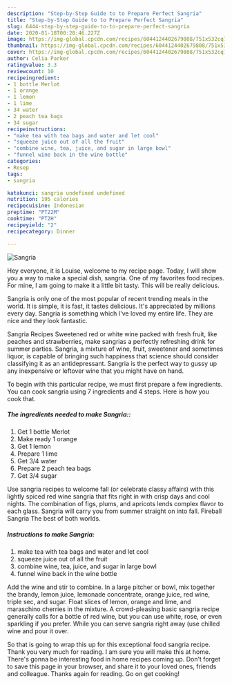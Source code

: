```yaml
---
description: "Step-by-Step Guide to to Prepare Perfect Sangria"
title: "Step-by-Step Guide to to Prepare Perfect Sangria"
slug: 6444-step-by-step-guide-to-to-prepare-perfect-sangria
date: 2020-01-18T00:28:46.227Z
image: https://img-global.cpcdn.com/recipes/6044124402679808/751x532cq70/sangria-recipe-main-photo.jpg
thumbnail: https://img-global.cpcdn.com/recipes/6044124402679808/751x532cq70/sangria-recipe-main-photo.jpg
cover: https://img-global.cpcdn.com/recipes/6044124402679808/751x532cq70/sangria-recipe-main-photo.jpg
author: Celia Parker
ratingvalue: 3.3
reviewcount: 10
recipeingredient:
- 1 bottle Merlot
- 1 orange
- 1 lemon
- 1 lime
- 34 water
- 2 peach tea bags
- 34 sugar
recipeinstructions:
- "make tea with tea bags and water and let cool"
- "squeeze juice out of all the fruit"
- "combine wine, tea, juice, and sugar in large bowl"
- "funnel wine back in the wine bottle"
categories:
- Resep
tags:
- sangria

katakunci: sangria undefined undefined
nutrition: 195 calories
recipecuisine: Indonesian
preptime: "PT22M"
cooktime: "PT2H"
recipeyield: "2"
recipecategory: Dinner

---
```



![Sangria](https://img-global.cpcdn.com/recipes/6044124402679808/751x532cq70/sangria-recipe-main-photo.jpg)

Hey everyone, it is Louise, welcome to my recipe page. Today, I will show you a way to make a special dish, sangria. One of my favorites food recipes. For mine, I am going to make it a little bit tasty. This will be really delicious.

Sangria is only one of the most popular of recent trending meals in the world. It is simple, it is fast, it tastes delicious. It's appreciated by millions every day. Sangria is something which I've loved my entire life. They are nice and they look fantastic.

Sangria Recipes Sweetened red or white wine packed with fresh fruit, like peaches and strawberries, make sangrias a perfectly refreshing drink for summer parties. Sangria, a mixture of wine, fruit, sweetener and sometimes liquor, is capable of bringing such happiness that science should consider classifying it as an antidepressant. Sangria is the perfect way to gussy up any inexpensive or leftover wine that you might have on hand.


To begin with this particular recipe, we must first prepare a few ingredients. You can cook sangria using 7 ingredients and 4 steps. Here is how you cook that.

##### The ingredients needed to make Sangria::

1. Get 1 bottle Merlot
1. Make ready 1 orange
1. Get 1 lemon
1. Prepare 1 lime
1. Get 3/4 water
1. Prepare 2 peach tea bags
1. Get 3/4 sugar


Use sangria recipes to welcome fall (or celebrate classy affairs) with this lightly spiced red wine sangria that fits right in with crisp days and cool nights. The combination of figs, plums, and apricots lends complex flavor to each glass. Sangria will carry you from summer straight on into fall. Fireball Sangria The best of both worlds. 

##### Instructions to make Sangria:

1. make tea with tea bags and water and let cool
1. squeeze juice out of all the fruit
1. combine wine, tea, juice, and sugar in large bowl
1. funnel wine back in the wine bottle


Add the wine and stir to combine. In a large pitcher or bowl, mix together the brandy, lemon juice, lemonade concentrate, orange juice, red wine, triple sec, and sugar. Float slices of lemon, orange and lime, and maraschino cherries in the mixture. A crowd-pleasing basic sangria recipe generally calls for a bottle of red wine, but you can use white, rose, or even sparkling if you prefer. While you can serve sangria right away (use chilled wine and pour it over. 

So that is going to wrap this up for this exceptional food sangria recipe. Thank you very much for reading. I am sure you will make this at home. There's gonna be interesting food in home recipes coming up. Don't forget to save this page in your browser, and share it to your loved ones, friends and colleague. Thanks again for reading. Go on get cooking!
